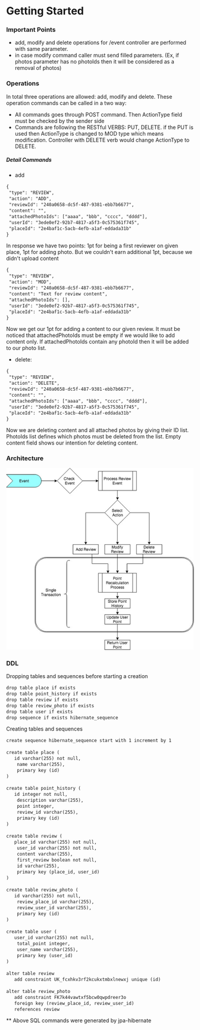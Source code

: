 # Getting Started

### Important Points

- add, modify and delete operations for /event controller are performed with same parameter.
- in case modify command caller must send filled parameters. (Ex, if photos parameter has no photoIds then it will be considered as a removal of photos)

### Operations

In total three operations are allowed: add, modify and delete. These operation commands can be called in a two way:
- All commands goes through POST command. Then ActionType field must be checked by the sender side
- Commands are following the RESTful VERBS: PUT, DELETE. if the PUT is used then ActionType is changed to MOD type which means modification.
Controller with DELETE verb would change ActionType to DELETE.

##### Detail Commands


- add

```
{
 "type": "REVIEW",
 "action": "ADD", 
 "reviewId": "240a0658-dc5f-487-9381-ebb7b6677",
 "content": "",
 "attachedPhotoIds": ["aaaa", "bbb", "cccc", "dddd"],
 "userId": "3ede0ef2-92b7-4817-a5f3-0c575361f745",
 "placeId": "2e4baf1c-5acb-4efb-a1af-eddada31b"
}
```

In response we have two points: 1pt for being a first reviewer on given place, 1pt for adding photo. 
But we couldn't earn additional 1pt, because we didn't upload content

```
{
 "type": "REVIEW",
 "action": "MOD", 
 "reviewId": "240a0658-dc5f-487-9381-ebb7b6677",
 "content": "Text for review content",
 "attachedPhotoIds": [],
 "userId": "3ede0ef2-92b7-4817-a5f3-0c575361f745",
 "placeId": "2e4baf1c-5acb-4efb-a1af-eddada31b"
}
```

Now we get our 1pt for adding a content to our given review. 
It must be noticed that attachedPhotoIds must be empty if we would like to add content only. 
If attachedPhotoIds contain any photoId then it will be added to our photo list.

- delete:

```
{
 "type": "REVIEW",
 "action": "DELETE", 
 "reviewId": "240a0658-dc5f-487-9381-ebb7b6677",
 "content": "",
 "attachedPhotoIds": ["aaaa", "bbb", "cccc", "dddd"],
 "userId": "3ede0ef2-92b7-4817-a5f3-0c575361f745",
 "placeId": "2e4baf1c-5acb-4efb-a1af-eddada31b"
}
```

Now we are deleting content and all attached photos by giving their ID list.
PhotoIds list defines which photos must be deleted from the list. 
Empty content field shows our intention for deleting content.


### Architecture

![main-architecture](elpirt-review-api.jpg)


### DDL

Dropping tables and sequences before starting a creation

```
drop table place if exists
drop table point_history if exists
drop table review if exists
drop table review_photo if exists
drop table user if exists
drop sequence if exists hibernate_sequence
```

Creating tables and sequences

```
create sequence hibernate_sequence start with 1 increment by 1

create table place (
   id varchar(255) not null,
    name varchar(255),
    primary key (id)
)
    
create table point_history (
   id integer not null,
    description varchar(255),
    point integer,
    review_id varchar(255),
    primary key (id)
)

create table review (
   place_id varchar(255) not null,
    user_id varchar(255) not null,
    content varchar(255),
    first_review boolean not null,
    id varchar(255),
    primary key (place_id, user_id)
)

create table review_photo (
   id varchar(255) not null,
    review_place_id varchar(255),
    review_user_id varchar(255),
    primary key (id)
)

create table user (
   user_id varchar(255) not null,
    total_point integer,
    user_name varchar(255),
    primary key (user_id)
)

alter table review 
   add constraint UK_fcxhkv3rf2kcukxtmbxlnewxj unique (id)

alter table review_photo 
   add constraint FK7k44vawtxf5bcw0qwpdreer3o 
   foreign key (review_place_id, review_user_id) 
   references review
```

** Above SQL commands were generated by jpa-hibernate